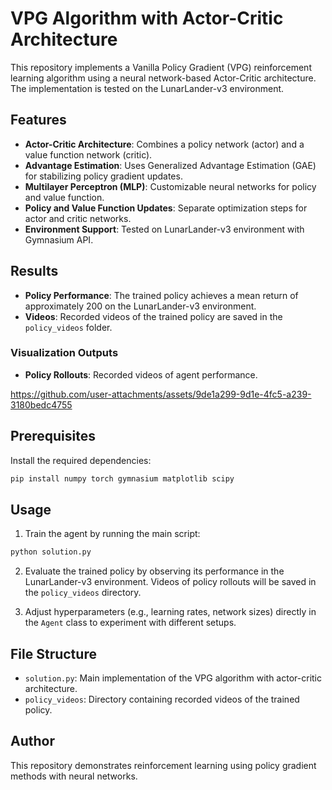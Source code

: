 # VPG Algorithm with Actor-Critic Architecture

This repository implements a Vanilla Policy Gradient (VPG) reinforcement learning algorithm using a neural network-based Actor-Critic architecture. The implementation is tested on the LunarLander-v3 environment.

## Features

- **Actor-Critic Architecture**: Combines a policy network (actor) and a value function network (critic).
- **Advantage Estimation**: Uses Generalized Advantage Estimation (GAE) for stabilizing policy gradient updates.
- **Multilayer Perceptron (MLP)**: Customizable neural networks for policy and value function.
- **Policy and Value Function Updates**: Separate optimization steps for actor and critic networks.
- **Environment Support**: Tested on LunarLander-v3 environment with Gymnasium API.

## Results

- **Policy Performance**: The trained policy achieves a mean return of approximately 200 on the LunarLander-v3 environment.
- **Videos**: Recorded videos of the trained policy are saved in the `policy_videos` folder.

### Visualization Outputs

- **Policy Rollouts**: Recorded videos of agent performance.

  

https://github.com/user-attachments/assets/9de1a299-9d1e-4fc5-a239-3180bedc4755



## Prerequisites

Install the required dependencies:

```bash
pip install numpy torch gymnasium matplotlib scipy
```

## Usage

1. Train the agent by running the main script:

```bash
python solution.py
```

2. Evaluate the trained policy by observing its performance in the LunarLander-v3 environment. Videos of policy rollouts will be saved in the `policy_videos` directory.

3. Adjust hyperparameters (e.g., learning rates, network sizes) directly in the `Agent` class to experiment with different setups.

## File Structure

- `solution.py`: Main implementation of the VPG algorithm with actor-critic architecture.
- `policy_videos`: Directory containing recorded videos of the trained policy.

## Author

This repository demonstrates reinforcement learning using policy gradient methods with neural networks.
